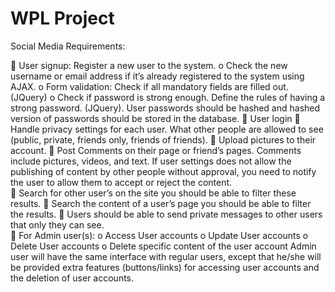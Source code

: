 # WPL Project
Social Media Requirements:

	User signup: Register a new user to the system. 
o	Check the new username or email address if it’s already registered to the system using AJAX. 
o	Form validation: Check if all mandatory fields are filled out. (JQuery)
o	Check if password is strong enough. Define the rules of having a strong password. (JQuery). User passwords should be hashed and hashed version of passwords should be stored in the database.
	User login
	Handle privacy settings for each user. What other people are allowed to see (public, private, friends only, friends of friends).
	Upload pictures to their account.
	Post Comments on their page or friend’s pages. Comments include pictures, videos, and text. If user settings does not allow the publishing of content by other people without approval, you need to notify the user to allow them to accept or reject the content.  
	Search for other user’s on the site you should be able to filter these results.
	Search the content of a user’s page you should be able to filter the results.
	Users should be able to send private messages to other users that only they can see.  
	For Admin user(s):
o	Access User accounts
o	Update User accounts
o	Delete User accounts
o	Delete specific content of the user account
Admin user will have the same interface with regular users, except that he/she will be provided extra features (buttons/links) for accessing user accounts and the deletion of user accounts.
